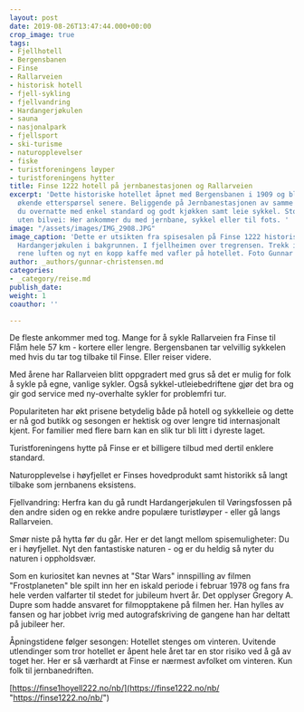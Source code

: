 ```yaml
---
layout: post
date: 2019-08-26T13:47:44.000+00:00
crop_image: true
tags:
- Fjellhotell
- Bergensbanen
- Finse
- Rallarveien
- historisk hotell
- fjell-sykling
- fjellvandring
- Hardangerjøkulen
- sauna
- nasjonalpark
- fjellsport
- ski-turisme
- naturopplevelser
- fiske
- turistforeningens løyper
- turistforeningens hytter
title: Finse 1222 hotell på jernbanestasjonen og Rallarveien
excerpt: 'Dette historiske hotellet åpnet med Bergensbanen i 1909 og ble påbygd med
  økende etterspørsel senere. Beliggende på Jernbanestasjonen av samme navn. Her kan
  du overnatte med enkel standard og godt kjøkken samt leie sykkel. Stor pågang selv
  uten bilvei: Her ankommer du med jernbane, sykkel eller til fots. '
image: "/assets/images/IMG_2908.JPG"
image_caption: 'Dette er utsikten fra spisesalen på Finse 1222 historiske hotell med
  Hardangerjøkulen i bakgrunnen. I fjellheimen over tregrensen. Trekk inn den deilige,
  rene luften og nyt en kopp kaffe med vafler på hotellet. Foto Gunnar Christensen '
author: _authors/gunnar-christensen.md
categories:
- _category/reise.md
publish_date: 
weight: 1
coauthor: ''

---
```

De fleste ankommer med tog. Mange for å sykle Rallarveien fra Finse til Flåm hele 57 km - kortere eller lengre. Bergensbanen tar velvillig sykkelen med hvis du tar tog tilbake til Finse. Eller reiser videre.

Med årene har Rallarveien blitt oppgradert med grus så det er mulig for folk å sykle på egne, vanlige sykler. Også sykkel-utleiebedriftene gjør det bra og gir god service med ny-overhalte sykler for problemfri tur.

Populariteten har økt prisene betydelig både på hotell og sykkelleie og dette er nå god butikk og sesongen er hektisk og over lengre tid internasjonalt kjent. For familier med flere barn kan en slik tur bli litt i dyreste laget.

Turistforeningens hytte på Finse er et billigere tilbud med dertil enklere standard.

Naturopplevelse i høyfjellet er Finses hovedprodukt samt historikk så langt tilbake som jernbanens eksistens.

Fjellvandring: Herfra kan du gå rundt Hardangerjøkulen til Vøringsfossen på den andre siden og en rekke andre populære turistløyper - eller gå langs Rallarveien.

Smør niste på hytta før du går. Her er det langt mellom spisemuligheter: Du er i høyfjellet. Nyt den fantastiske naturen - og er du heldig så nyter du naturen i oppholdsvær.

Som en kuriositet kan nevnes at "Star Wars" innspilling av filmen "Frostplaneten" ble spilt inn her en iskald periode i februar 1978 og fans fra hele verden valfarter til stedet for jubileum hvert år. Det opplyser Gregory A. Dupre som hadde ansvaret for filmopptakene på filmen her. Han hylles av fansen og har jobbet ivrig med autografskriving de gangene han har deltatt på jubileer her.

Åpningstidene følger sesongen: Hotellet stenges om vinteren. Uvitende utlendinger som tror hotellet er åpent hele året tar en stor risiko ved å gå av toget her. Her er så værhardt at Finse er nærmest avfolket om vinteren. Kun folk til jernbanedriften.

[https://finse1hoyell222.no/nb/](https://finse1222.no/nb/ "https://finse1222.no/nb/")